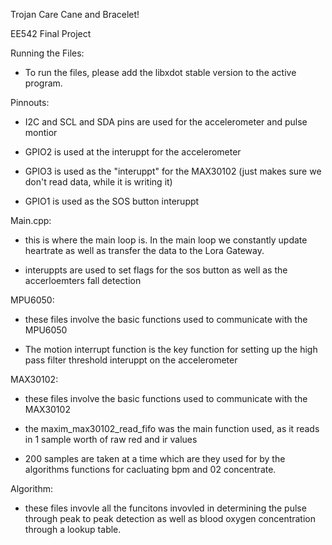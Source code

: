 Trojan Care Cane and Bracelet!
EE542 Final Project
Running the Files:
- To run the files, please add the libxdot stable version to the active program.

Pinnouts:
- I2C and SCL and SDA pins are used for the accelerometer and pulse montior
- GPIO2 is used at the interuppt for the accelerometer
- GPIO3 is used as the "interuppt" for the MAX30102 (just makes sure we don't read data, while it is writing it)
- GPIO1 is used as the SOS button interuppt


Main.cpp:
- this is where the main loop is. In the main loop we constantly update heartrate as well as transfer the data to the Lora Gateway.
- interuppts are used to set flags for the sos button as well as the accerloemters fall detection

MPU6050:
- these files involve the basic functions used to communicate with the MPU6050
- The motion interrupt function is the key function for setting up the high pass filter threshold interuppt on the accelerometer

MAX30102:
- these files involve the basic functions used to communicate with the MAX30102
-  the maxim_max30102_read_fifo was the main function used, as it reads in 1 sample worth of raw red and ir values
- 200 samples are taken at a time which are they used for by the algorithms functions for cacluating bpm and 02 concentrate.


Algorithm:
- these files invovle all the funcitons invovled in determining the pulse through peak to peak detection as well as blood oxygen concentration through a lookup table.
